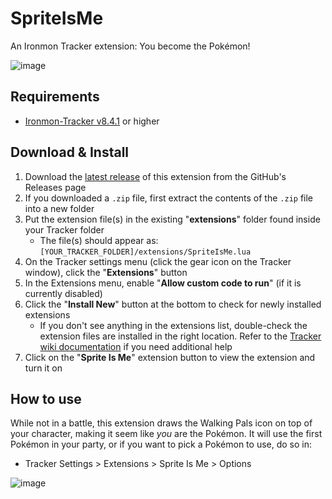 # SpriteIsMe
An Ironmon Tracker extension: You become the Pokémon!

![image](https://github.com/UTDZac/SpriteIsMe-IronmonExtension/assets/4258818/d1cd6f36-e75a-4423-9232-618c4cd0b672)

## Requirements
- [Ironmon-Tracker v8.4.1](https://github.com/besteon/Ironmon-Tracker) or higher

## Download & Install
1) Download the [latest release](https://github.com/UTDZac/SpriteIsMe-IronmonExtension/releases/latest) of this extension from the GitHub's Releases page
2) If you downloaded a `.zip` file, first extract the contents of the `.zip` file into a new folder
3) Put the extension file(s) in the existing "**extensions**" folder found inside your Tracker folder
   - The file(s) should appear as: `[YOUR_TRACKER_FOLDER]/extensions/SpriteIsMe.lua`
4) On the Tracker settings menu (click the gear icon on the Tracker window), click the "**Extensions**" button
5) In the Extensions menu, enable "**Allow custom code to run**" (if it is currently disabled)
6) Click the "**Install New**" button at the bottom to check for newly installed extensions
   - If you don't see anything in the extensions list, double-check the extension files are installed in the right location. Refer to the [Tracker wiki documentation](https://github.com/besteon/Ironmon-Tracker/wiki/Tracker-Add-ons#install-and-setup-1) if you need additional help
7) Click on the "**Sprite Is Me**" extension button to view the extension and turn it on

## How to use
While not in a battle, this extension draws the Walking Pals icon on top of your character, making it seem like *you* are the Pokémon. It will use the first Pokémon in your party, or if you want to pick a Pokémon to use, do so in:
- Tracker Settings > Extensions > Sprite Is Me > Options

![image](https://github.com/UTDZac/SpriteIsMe-IronmonExtension/assets/4258818/3387d531-b9e3-4a28-9a30-1527869cd3da)
